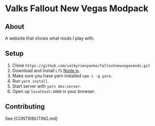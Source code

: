 # Valks Fallout New Vegas Modpack
## About
A website that shows what mods I play with.

## Setup
1. Clone `https://github.com/valkyrienyanko/falloutnewvegasmods.git`
2. Download and install `LTS` [Node.js](https://nodejs.org/en/).
3. Make sure you have yarn installed `npm i -g yarn`.
4. Run `yarn install`.
5. Start server with `yarn dev:server`.
6. Open up `localhost:4000` in your browser.

## Contributing
See [CONTRIBUTING.md]
